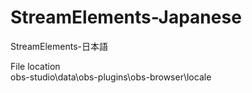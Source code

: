 # StreamElements-Japanese
StreamElements-日本語

File location <br>
obs-studio\data\obs-plugins\obs-browser\locale
